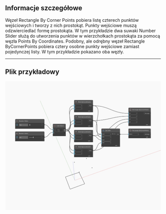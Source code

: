 ## Informacje szczegółowe
Węzeł Rectangle By Corner Points pobiera listę czterech punktów wejściowych i tworzy z nich prostokąt. Punkty wejściowe muszą odzwierciedlać formę prostokąta. W tym przykładzie dwa suwaki Number Slider służą do utworzenia punktów w wierzchołkach prostokąta za pomocą węzła Points By Coordinates. Podobny, ale odrębny węzeł Rectangle ByCornerPoints pobiera cztery osobne punkty wejściowe zamiast pojedynczej listy. W tym przykładzie pokazano oba węzły.
___
## Plik przykładowy

![ByCornerPoints (points)](./Autodesk.DesignScript.Geometry.Rectangle.ByCornerPoints(points)_img.jpg)

